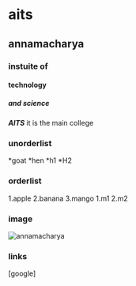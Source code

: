 # aits
## annamacharya
### instuite of
#### technology
##### and science
***AITS*** it is the main college
### unorderlist
*goat
*hen
  *h1
  *H2
### orderlist
1.apple
2.banana
3.mango
  1.m1
  2.m2
### image  
![annamacharya](photo-1503023345310-bd7c1de61c7d.jpg)
### links
[google]
